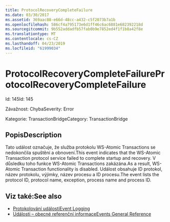 ```yaml
---
title: ProtocolRecoveryCompleteFailure
ms.date: 03/30/2017
ms.assetid: 369aac88-e66d-48cc-a432-c5f2073b7a1b
ms.openlocfilehash: 586cf4a795173e6d1ff46c6ac6881e682392218d
ms.sourcegitcommit: 9b552addadfb57fab0b9e7852ed4f1f1b8a42f8e
ms.translationtype: MT
ms.contentlocale: cs-CZ
ms.lasthandoff: 04/23/2019
ms.locfileid: "61999034"
---
```

# <a name="protocolrecoverycompletefailure"></a><span data-ttu-id="9f2b0-102">ProtocolRecoveryCompleteFailure</span><span class="sxs-lookup"><span data-stu-id="9f2b0-102">ProtocolRecoveryCompleteFailure</span></span>
<span data-ttu-id="9f2b0-103">Id: 145</span><span class="sxs-lookup"><span data-stu-id="9f2b0-103">Id: 145</span></span>  
  
 <span data-ttu-id="9f2b0-104">Závažnost: Chyba</span><span class="sxs-lookup"><span data-stu-id="9f2b0-104">Severity: Error</span></span>  
  
 <span data-ttu-id="9f2b0-105">Kategorie: TransactionBridge</span><span class="sxs-lookup"><span data-stu-id="9f2b0-105">Category: TransactionBridge</span></span>  
  
## <a name="description"></a><span data-ttu-id="9f2b0-106">Popis</span><span class="sxs-lookup"><span data-stu-id="9f2b0-106">Description</span></span>  
 <span data-ttu-id="9f2b0-107">Tato událost označuje, že služba protokolu WS-Atomic Transactions se nedokončila spuštění a obnovení.</span><span class="sxs-lookup"><span data-stu-id="9f2b0-107">This event indicates that the WS-Atomic Transaction protocol service failed to complete startup and recovery.</span></span> <span data-ttu-id="9f2b0-108">V důsledku toho funkce WS-Atomic Transactions zakázána.</span><span class="sxs-lookup"><span data-stu-id="9f2b0-108">As a result, WS-Atomic Transaction functionality is disabled.</span></span> <span data-ttu-id="9f2b0-109">Událost obsahuje ID protokol, název protokolu, výjimky, název procesu a ID procesu.</span><span class="sxs-lookup"><span data-stu-id="9f2b0-109">The event lists the protocol ID, protocol name, exception, process name and process ID.</span></span>  
  
## <a name="see-also"></a><span data-ttu-id="9f2b0-110">Viz také:</span><span class="sxs-lookup"><span data-stu-id="9f2b0-110">See also</span></span>

- [<span data-ttu-id="9f2b0-111">Protokolování událostí</span><span class="sxs-lookup"><span data-stu-id="9f2b0-111">Event Logging</span></span>](../../../../../docs/framework/wcf/diagnostics/event-logging/index.md)
- [<span data-ttu-id="9f2b0-112">Události – obecné referenční informace</span><span class="sxs-lookup"><span data-stu-id="9f2b0-112">Events General Reference</span></span>](../../../../../docs/framework/wcf/diagnostics/event-logging/events-general-reference.md)
